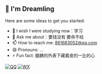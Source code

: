 ## 🌟 I'm **Dreamling**

Here are some ideas to get you started:

- 👯 I wish I were studying now：学习
- 💬 Ask me about：要钱没有 要命不给
- 📫 How to reach me: 861683052@qq.com
- 😄 Pronouns: ...
- ⚡ Fun fact: 腼腆的外表下藏着皮的一比的心

[![QQ](https://img1.baidu.com/it/u=914198214,3197345082&fm=253&fmt=auto&app=138&f=JPEG?w=400&h=300)](https://qm.qq.com/q/2DUKsXbjrG)
[![WX](https://img1.baidu.com/it/u=837876764,1804416642&fm=253&fmt=auto&app=138&f=JPEG?w=500&h=500)](https://u.wechat.com/MLcUzL56XKqtTu5wLpyhB6w)
